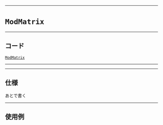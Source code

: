 _____

# `ModMatrix`

_____

## コード

[`ModMatrix`](https://github.com/titanium-22/Library_py/blob/main/Math/ModMatrix.py)

_____


_____

## 仕様

あとで書く

_____

## 使用例

```python
```

